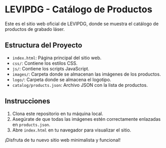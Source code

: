 # LEVIPDG - Catálogo de Productos

Este es el sitio web oficial de LEVIPDG, donde se muestra el catálogo de productos de grabado láser.

## Estructura del Proyecto

- `index.html`: Página principal del sitio web.
- `css/`: Contiene los estilos CSS.
- `js/`: Contiene los scripts JavaScript.
- `images/`: Carpeta donde se almacenan las imágenes de los productos.
- `logo/`: Carpeta donde se almacena el logotipo.
- `catalog/products.json`: Archivo JSON con la lista de productos.

## Instrucciones

1. Clona este repositorio en tu máquina local.
2. Asegúrate de que todas las imágenes estén correctamente enlazadas en `products.json`.
3. Abre `index.html` en tu navegador para visualizar el sitio.

¡Disfruta de tu nuevo sitio web minimalista y funcional!
